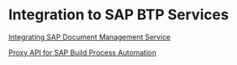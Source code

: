 <!-- loio7402d241ba9440f186819b138cdbd06f -->

# Integration to SAP BTP Services



[Integrating SAP Document Management Service](../50-administration-and-ops/integrating-sap-document-management-service-6192078.md)

[Proxy API for SAP Build Process Automation](proxy-api-for-sap-build-process-automation-059470b.md)

